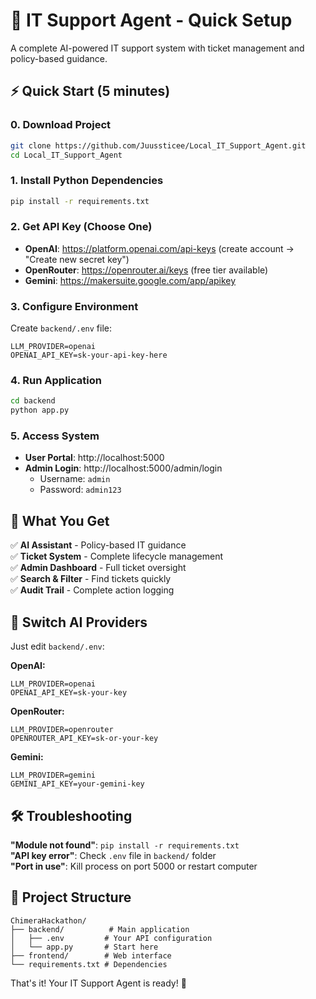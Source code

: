 # 🚀 IT Support Agent - Quick Setup

A complete AI-powered IT support system with ticket management and policy-based guidance.

## ⚡ Quick Start (5 minutes)

### 0. Download Project
```bash
git clone https://github.com/Juussticee/Local_IT_Support_Agent.git
cd Local_IT_Support_Agent
```

### 1. Install Python Dependencies
```bash
pip install -r requirements.txt
```

### 2. Get API Key (Choose One)
- **OpenAI**: https://platform.openai.com/api-keys (create account → "Create new secret key")
- **OpenRouter**: https://openrouter.ai/keys (free tier available)
- **Gemini**: https://makersuite.google.com/app/apikey

### 3. Configure Environment
Create `backend/.env` file:
```env
LLM_PROVIDER=openai
OPENAI_API_KEY=sk-your-api-key-here
```

### 4. Run Application
```bash
cd backend
python app.py
```

### 5. Access System
- **User Portal**: http://localhost:5000
- **Admin Login**: http://localhost:5000/admin/login
  - Username: `admin` 
  - Password: `admin123`

## 🎯 What You Get

✅ **AI Assistant** - Policy-based IT guidance  
✅ **Ticket System** - Complete lifecycle management  
✅ **Admin Dashboard** - Full ticket oversight  
✅ **Search & Filter** - Find tickets quickly  
✅ **Audit Trail** - Complete action logging  

## 🔧 Switch AI Providers

Just edit `backend/.env`:

**OpenAI:**
```env
LLM_PROVIDER=openai
OPENAI_API_KEY=sk-your-key
```

**OpenRouter:**
```env
LLM_PROVIDER=openrouter
OPENROUTER_API_KEY=sk-or-your-key
```

**Gemini:**
```env
LLM_PROVIDER=gemini
GEMINI_API_KEY=your-gemini-key
```

## 🛠️ Troubleshooting

**"Module not found"**: `pip install -r requirements.txt`  
**"API key error"**: Check `.env` file in `backend/` folder  
**"Port in use"**: Kill process on port 5000 or restart computer  

## 📁 Project Structure
```
ChimeraHackathon/
├── backend/          # Main application
│   ├── .env         # Your API configuration
│   └── app.py       # Start here
├── frontend/        # Web interface
└── requirements.txt # Dependencies
```

That's it! Your IT Support Agent is ready! 🎉
